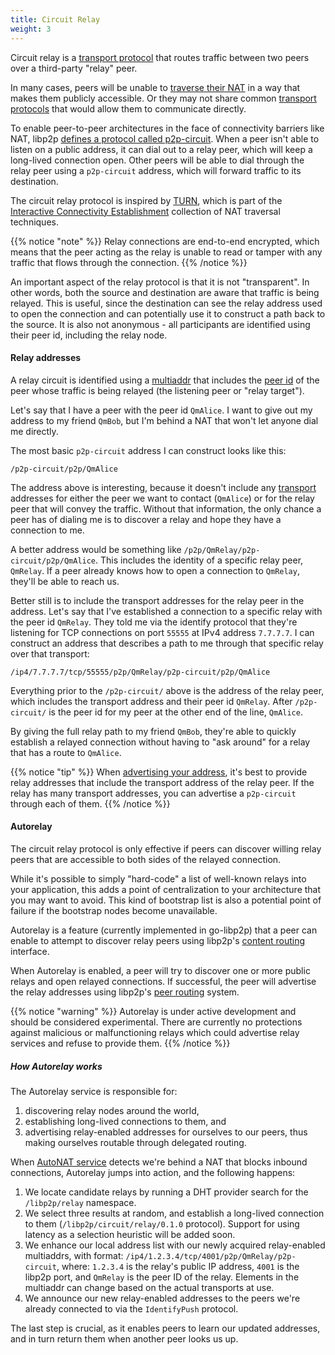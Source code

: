 ```yaml
---
title: Circuit Relay
weight: 3
---
```


Circuit relay is a [transport protocol](/concepts/transport/) that routes traffic between two peers over a third-party "relay" peer.

In many cases, peers will be unable to [traverse their NAT](/concepts/nat/) in a way that makes them publicly accessible. Or they may not share common [transport protocols](/concepts/transport/) that would allow them to communicate directly.

To enable peer-to-peer architectures in the face of connectivity barriers like NAT, libp2p [defines a protocol called p2p-circuit][spec_relay]. When a peer isn't able to listen on a public address, it can dial out to a relay peer, which will keep a long-lived connection open. Other peers will be able to dial through the relay peer using a `p2p-circuit` address, which will forward traffic to its destination.

The circuit relay protocol is inspired by [TURN](https://tools.ietf.org/html/rfc5766), which is part of the [Interactive Connectivity Establishment](https://tools.ietf.org/html/rfc8445) collection of NAT traversal techniques.

{{% notice "note" %}}
Relay connections are end-to-end encrypted, which means that the peer acting as the relay is unable to read or tamper with any traffic that flows through the connection.
{{% /notice %}}

An important aspect of the relay protocol is that it is not "transparent". In other words, both the source and destination are aware that traffic is being relayed. This is useful, since the destination can see the relay address used to open the connection and can potentially use it to construct a path back to the source. It is also not anonymous - all participants are identified using their peer id, including the relay node.

#### Relay addresses

A relay circuit is identified using a [multiaddr][definition_muiltiaddress] that includes the [peer id](/concepts/peer-id/) of the peer whose traffic is being relayed (the listening peer or "relay target").

Let's say that I have a peer with the peer id `QmAlice`. I want to give out my address to my friend `QmBob`, but I'm behind a NAT that won't let anyone dial me directly.

The most basic `p2p-circuit` address I can construct looks like this:

`/p2p-circuit/p2p/QmAlice`

The address above is interesting, because it doesn't include any [transport](/concepts/transport/) addresses for either the peer we want to contact (`QmAlice`) or for the relay peer that will convey the traffic. Without that information, the only chance a peer has of dialing me is to discover a relay and hope they have a connection to me.

A better address would be something like `/p2p/QmRelay/p2p-circuit/p2p/QmAlice`. This includes the identity of a specific relay peer, `QmRelay`. If a peer already knows how to open a connection to `QmRelay`, they'll be able to reach us.

Better still is to include the transport addresses for the relay peer in the address. Let's say that I've established a connection to a specific relay with the peer id `QmRelay`. They told me via the identify protocol that they're listening for TCP connections on port `55555` at IPv4 address `7.7.7.7`. I can construct an address that describes a path to me through that specific relay over that transport:

`/ip4/7.7.7.7/tcp/55555/p2p/QmRelay/p2p-circuit/p2p/QmAlice`

Everything prior to the `/p2p-circuit/` above is the address of the relay peer, which includes the transport address and their peer id `QmRelay`. After `/p2p-circuit/` is the peer id for my peer at the other end of the line, `QmAlice`.

By giving the full relay path to my friend `QmBob`, they're able to quickly establish a relayed connection without having to "ask around" for a relay that has a route to `QmAlice`.

{{% notice "tip" %}}
When [advertising your address](/concepts/peer-routing/), it's best to provide relay addresses that include the transport address of the relay peer. If the relay has many transport addresses, you can advertise a `p2p-circuit` through each of them.
{{% /notice %}}

#### Autorelay

The circuit relay protocol is only effective if peers can discover willing relay peers that are accessible to both sides of the relayed connection.

While it's possible to simply "hard-code" a list of well-known relays into your application, this adds a point of centralization to your architecture that you may want to avoid. This kind of bootstrap list is also a potential point of failure if the bootstrap nodes become unavailable.

Autorelay is a feature (currently implemented in go-libp2p) that a peer can enable to attempt to discover relay peers using libp2p's [content routing](/concepts/content-routing/) interface.

When Autorelay is enabled, a peer will try to discover one or more public relays and open relayed connections. If successful, the peer will advertise the relay addresses using libp2p's [peer routing](/concepts/peer-routing/) system.

{{% notice "warning" %}}
Autorelay is under active development and should be considered experimental. There are currently no protections against malicious or malfunctioning relays which could advertise relay services and refuse to provide them.
{{% /notice %}}

##### How Autorelay works

The Autorelay service is responsible for:

1. discovering relay nodes around the world,
2. establishing long-lived connections to them, and
3. advertising relay-enabled addresses for ourselves to our peers, thus making ourselves routable through delegated routing.

When [AutoNAT service](/concepts/nat/#autonat) detects we're behind a NAT that blocks inbound connections, Autorelay jumps into action, and the following happens:

1. We locate candidate relays by running a DHT provider search for the `/libp2p/relay` namespace.
2. We select three results at random, and establish a long-lived connection to them (`/libp2p/circuit/relay/0.1.0` protocol). Support for using latency as a selection heuristic will be added soon.
3. We enhance our local address list with our newly acquired relay-enabled multiaddrs, with format: `/ip4/1.2.3.4/tcp/4001/p2p/QmRelay/p2p-circuit`, where:
   `1.2.3.4` is the relay's public IP address, `4001` is the libp2p port, and `QmRelay` is the peer ID of the relay.
   Elements in the multiaddr can change based on the actual transports at use.
4. We announce our new relay-enabled addresses to the peers we're already connected to via the `IdentifyPush` protocol.

The last step is crucial, as it enables peers to learn our updated addresses, and in turn return them when another peer looks us up.

[spec_relay]: https://github.com/libp2p/specs/tree/master/relay
[definition_muiltiaddress]: /reference/glossary/#mulitaddress
